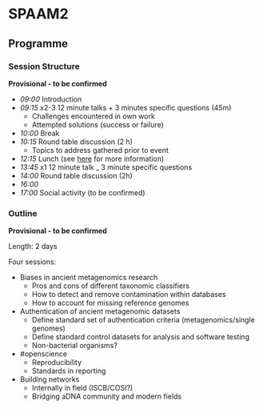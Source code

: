 # SPAAM2

## Programme

### Session Structure

**Provisional - to be confirmed**

* _09:00_ Introduction
* _09:15_ x2-3 12 minute talks + 3 minutes specific questions (45m)
  * Challenges encountered in own work
  * Attempted solutions (success or failure)
* _10:00_ Break
* _10:15_ Round table discussion (2 h)
  * Topics to address gathered prior to event
* _12:15_ Lunch (see [here](spaam2/foodandactivities.md) for more information)
* _13:45_ x1 12 minute talk _ 3 minute specific questions
* _14:00_ Round table discussion (2h)
* _16:00_ 
* _17:00_ Social activity (to be confirmed)

### Outline

**Provisional - to be confirmed**

Length: 2 days

Four sessions: 
* Biases in ancient metagenomics research
  * Pros and cons of different taxonomic classifiers
  * How to detect and remove contamination within databases
  * How to account for missing reference genomes
* Authentication of ancient metagenomic datasets
  * Define standard set of authentication criteria (metagenomics/single genomes)
  * Define standard control datasets for analysis and software testing
  * Non-bacterial organisms?
* #openscience
  * Reproducibility
  * Standards in reporting
* Building networks
  * Internally in field (ISCB/COSI?)
  * Bridging aDNA community and modern fields


